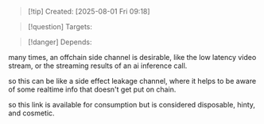 
>[!tip] Created: [2025-08-01 Fri 09:18]

>[!question] Targets: 

>[!danger] Depends: 

many times, an offchain side channel is desirable, like the low latency video stream, or the streaming results of an ai inference call.

so this can be like a side effect leakage channel, where it helps to be aware of some realtime info that doesn't get put on chain.

so this link is available for consumption but is considered disposable, hinty, and cosmetic.